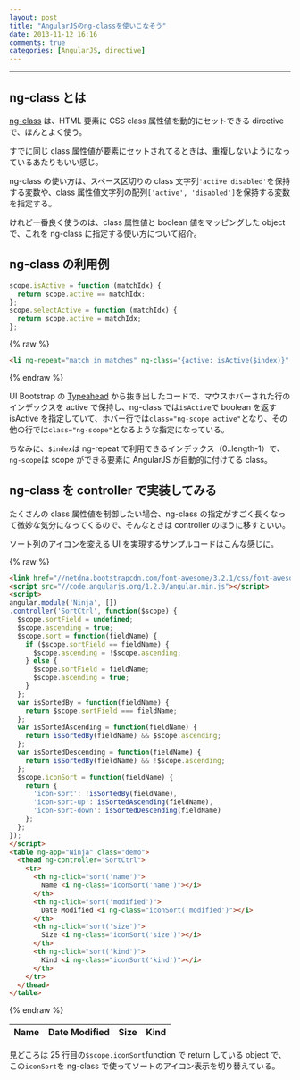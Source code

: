 ```yaml
---
layout: post
title: "AngularJSのng-classを使いこなそう"
date: 2013-11-12 16:16
comments: true
categories: [AngularJS, directive]
---
```

---
## ng-class とは
[ng-class](http://docs.angularjs.org/api/ng.directive:ngClass) は、HTML 要素に CSS class 属性値を動的にセットできる directive で、ほんとよく使う。

すでに同じ class 属性値が要素にセットされてるときは、重複しないようになっているあたりもいい感じ。

ng-class の使い方は、スペース区切りの class 文字列`'active disabled'`を保持する変数や、class 属性値文字列の配列`['active', 'disabled']`を保持する変数を指定する。

けれど一番良く使うのは、class 属性値と boolean 値をマッピングした object で、これを ng-class に指定する使い方について紹介。

<!-- more -->

## ng-class の利用例

``` javascript link
scope.isActive = function (matchIdx) {
  return scope.active == matchIdx;
};
scope.selectActive = function (matchIdx) {
  return scope.active = matchIdx;
};
```

{% raw %}
``` html template
<li ng-repeat="match in matches" ng-class="{active: isActive($index)}" ng-mouseenter="selectActive($index)">
```
{% endraw %}

UI Bootstrap の [Typeahead](http://angular-ui.github.io/bootstrap/#/typeahead) から抜き出したコードで、マウスホバーされた行のインデックスを active で保持し、ng-class では`isActive`で boolean を返す isActive を指定していて、ホバー行では`class="ng-scope active"`となり、その他の行では`class="ng-scope"`となるような指定になっている。

ちなみに、`$index`は ng-repeat で利用できるインデックス（0..length-1）で、`ng-scope`は scope ができる要素に AngularJS が自動的に付けてる class。

## ng-class を controller で実装してみる
たくさんの class 属性値を制御したい場合、ng-class の指定がすごく長くなって微妙な気分になってくるので、そんなときは controller のほうに移すといい。

ソート列のアイコンを変える UI を実現するサンプルコードはこんな感じに。

{% raw %}
``` html
<link href="//netdna.bootstrapcdn.com/font-awesome/3.2.1/css/font-awesome.css" rel="stylesheet">
<script src="//code.angularjs.org/1.2.0/angular.min.js"></script>
<script>
angular.module('Ninja', [])
.controller('SortCtrl', function($scope) {
  $scope.sortField = undefined;
  $scope.ascending = true;
  $scope.sort = function(fieldName) {
    if ($scope.sortField == fieldName) {
      $scope.ascending = !$scope.ascending;
    } else {
      $scope.sortField = fieldName;
      $scope.ascending = true;
    }
  };
  var isSortedBy = function(fieldName) {
    return $scope.sortField === fieldName;
  };
  var isSortedAscending = function(fieldName) {
    return isSortedBy(fieldName) && $scope.ascending;
  };
  var isSortedDescending = function(fieldName) {
    return isSortedBy(fieldName) && !$scope.ascending;
  };
  $scope.iconSort = function(fieldName) {
    return {
      'icon-sort': !isSortedBy(fieldName),
      'icon-sort-up': isSortedAscending(fieldName),
      'icon-sort-down': isSortedDescending(fieldName)
    };
  };
});
</script>
<table ng-app="Ninja" class="demo">
  <thead ng-controller="SortCtrl">
    <tr>
      <th ng-click="sort('name')">
        Name <i ng-class="iconSort('name')"></i>
      </th>
      <th ng-click="sort('modified')">
        Date Modified <i ng-class="iconSort('modified')"></i>
      </th>
      <th ng-click="sort('size')">
        Size <i ng-class="iconSort('size')"></i>
      </th>
      <th ng-click="sort('kind')">
        Kind <i ng-class="iconSort('kind')"></i>
      </th>
    </tr>
  </thead>
</table>
```
{% endraw %}

<link href="//netdna.bootstrapcdn.com/font-awesome/3.2.1/css/font-awesome.css" rel="stylesheet">
<script src="//code.angularjs.org/1.2.0/angular.min.js"></script>
<script>
angular.module('Ninja', [])
.controller('SortCtrl', function($scope) {
  $scope.sortField = undefined;
  $scope.ascending = true;
  $scope.sort = function(fieldName) {
    if ($scope.sortField == fieldName) {
      $scope.ascending = !$scope.ascending;
    } else {
      $scope.sortField = fieldName;
      $scope.ascending = true;
    }
  };
  var isSortedBy = function(fieldName) {
    return $scope.sortField === fieldName;
  };
  var isSortedAscending = function(fieldName) {
    return isSortedBy(fieldName) && $scope.ascending;
  };
  var isSortedDescending = function(fieldName) {
    return isSortedBy(fieldName) && !$scope.ascending;
  };
  $scope.iconSort = function(fieldName) {
    return {
      'icon-sort': !isSortedBy(fieldName),
      'icon-sort-up': isSortedAscending(fieldName),
      'icon-sort-down': isSortedDescending(fieldName)
    };
  };
});
</script>
<table ng-app="Ninja" class="demo">
  <thead ng-controller="SortCtrl">
    <tr>
      <th ng-click="sort('name')">
        Name <i ng-class="iconSort('name')"></i>
      </th>
      <th ng-click="sort('modified')">
        Date Modified <i ng-class="iconSort('modified')"></i>
      </th>
      <th ng-click="sort('size')">
        Size <i ng-class="iconSort('size')"></i>
      </th>
      <th ng-click="sort('kind')">
        Kind <i ng-class="iconSort('kind')"></i>
      </th>
    </tr>
  </thead>
</table>

見どころは 25 行目の`$scope.iconSort`function で return している object で、この`iconSort`を ng-class で使ってソートのアイコン表示を切り替えている。